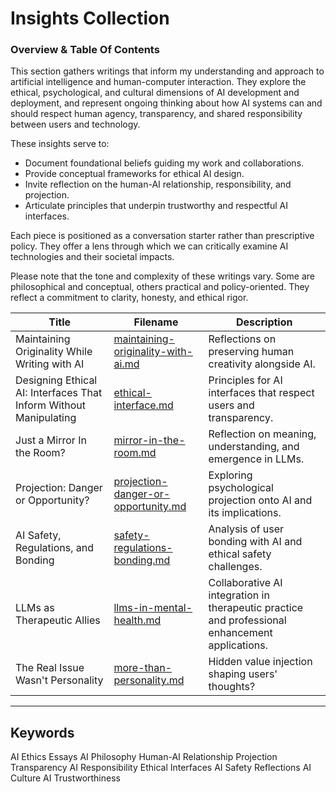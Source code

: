 # Insights Collection 

### Overview & Table Of Contents

This section gathers writings that inform my understanding and approach to artificial intelligence and human-computer interaction. They explore the ethical, psychological, and cultural dimensions of AI development and deployment, and represent ongoing thinking about how AI systems can and should respect human agency, transparency, and shared responsibility between users and technology.

These insights serve to:

- Document foundational beliefs guiding my work and collaborations.
- Provide conceptual frameworks for ethical AI design.
- Invite reflection on the human-AI relationship, responsibility, and projection.
- Articulate principles that underpin trustworthy and respectful AI interfaces.

Each piece is positioned as a conversation starter rather than prescriptive policy. They offer a lens through which we can critically examine AI technologies and their societal impacts. 

Please note that the tone and complexity of these writings vary. Some are philosophical and conceptual, others practical and policy-oriented. They reflect a commitment to clarity, honesty, and ethical rigor.



| Title                                             | Filename                              | Description                                                       |
| ------------------------------------------------- | ------------------------------------- | ----------------------------------------------------------------- |
| Maintaining Originality While Writing with AI                  | [maintaining-originality-with-ai.md](/insights/maintaining-originality-with-ai.md)  | Reflections on preserving human creativity alongside AI.          |
| Designing Ethical AI: Interfaces That Inform Without Manipulating | [ethical-interface.md](/insights/ethical-interface.md)                | Principles for AI interfaces that respect users and transparency. |
| Just a Mirror In the Room?                        | [mirror-in-the-room.md](/insights/mirror-in-the-room.md)                | Reflection on meaning, understanding, and emergence in LLMs.      |
| Projection: Danger or Opportunity?                | [projection-danger-or-opportunity.md](/insights/projection-danger-or-opportunity.md) | Exploring psychological projection onto AI and its implications.  |
| AI Safety, Regulations, and Bonding               |  [safety-regulations-bonding.md](insights/safety-regulations-bonding.md) | Analysis of user bonding with AI and ethical safety challenges.              
| LLMs as Therapeutic Allies               | [llms-in-mental-health.md](/insights/llms-in-mental-health.md)       | Collaborative AI integration in therapeutic practice and professional enhancement applications.   |
| The Real Issue Wasn't Personality               | [more-than-personality.md](/insights/more-than-personality.md)       | Hidden value injection shaping users' thoughts?   |

---

## Keywords

AI Ethics Essays AI Philosophy Human-AI Relationship Projection Transparency AI Responsibility Ethical Interfaces AI Safety Reflections AI Culture AI Trustworthiness


